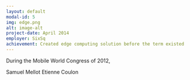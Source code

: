 ```yaml
---
layout: default
modal-id: 5
img: edge.png
alt: image-alt
project-date: April 2014
employer: SixSq
achievement: Created edge computing solution before the term existed
---
```


During the Mobile World Congress of 2012, 

Samuel Mellot
Etienne Coulon


